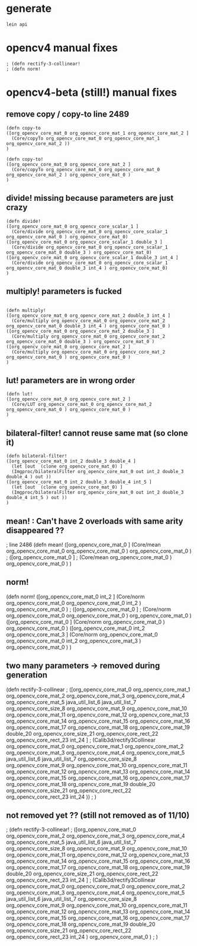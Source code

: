 
# generate

```
lein api
```

# opencv4 manual fixes

```
; (defn rectify-3-collinear!
; (defn norm!	
```

# opencv4-beta (still!) manual fixes

## remove copy / copy-to line 2489

```
(defn copy-to
([org_opencv_core_mat_0 org_opencv_core_mat_1 org_opencv_core_mat_2 ] 
  (Core/copyTo org_opencv_core_mat_0 org_opencv_core_mat_1 org_opencv_core_mat_2 ))
)

(defn copy-to!
([org_opencv_core_mat_0 org_opencv_core_mat_2 ] 
  (Core/copyTo org_opencv_core_mat_0 org_opencv_core_mat_0 org_opencv_core_mat_2 ) org_opencv_core_mat_0 )
)
```

## divide!  missing because parameters are just crazy

```
(defn divide!
([org_opencv_core_mat_0 org_opencv_core_scalar_1 ] 
  (Core/divide org_opencv_core_mat_0 org_opencv_core_scalar_1 org_opencv_core_mat_0 ) org_opencv_core_mat_0)
([org_opencv_core_mat_0 org_opencv_core_scalar_1 double_3 ] 
  (Core/divide org_opencv_core_mat_0 org_opencv_core_scalar_1 org_opencv_core_mat_0 double_3 ) org_opencv_core_mat_0)
([org_opencv_core_mat_0 org_opencv_core_scalar_1 double_3 int_4 ] 
  (Core/divide org_opencv_core_mat_0 org_opencv_core_scalar_1 org_opencv_core_mat_0 double_3 int_4 ) org_opencv_core_mat_0)
)
```

## multiply! parameters is fucked

```

(defn multiply!
([org_opencv_core_mat_0 org_opencv_core_mat_2 double_3 int_4 ] 
  (Core/multiply org_opencv_core_mat_0 org_opencv_core_mat_2 org_opencv_core_mat_0 double_3 int_4 ) org_opencv_core_mat_0 )
([org_opencv_core_mat_0 org_opencv_core_mat_2 double_3 ] 
  (Core/multiply org_opencv_core_mat_0 org_opencv_core_mat_2 org_opencv_core_mat_0 double_3 ) org_opencv_core_mat_0 )
([org_opencv_core_mat_0 org_opencv_core_mat_2 ] 
  (Core/multiply org_opencv_core_mat_0 org_opencv_core_mat_2 org_opencv_core_mat_0 ) org_opencv_core_mat_0 )
)
```

## lut! parameters are in wrong order

```
(defn lut!
([org_opencv_core_mat_0 org_opencv_core_mat_2 ] 
  (Core/LUT org_opencv_core_mat_0 org_opencv_core_mat_2 org_opencv_core_mat_0 ) org_opencv_core_mat_0 )
)
```

## bilateral-filter! cannot reuse same mat (so clone it)

```
(defn bilateral-filter!
([org_opencv_core_mat_0 int_2 double_3 double_4 ] 
  (let [out  (clone org_opencv_core_mat_0) ] 
  (Imgproc/bilateralFilter org_opencv_core_mat_0 out int_2 double_3 double_4 ) out ))
([org_opencv_core_mat_0 int_2 double_3 double_4 int_5 ] 
  (let [out  (clone org_opencv_core_mat_0) ] 
  (Imgproc/bilateralFilter org_opencv_core_mat_0 out int_2 double_3 double_4 int_5 ) out ))
)
```

## mean! : Can't have 2 overloads with same arity disappeared ??

; line 2486
(defn mean!
([org_opencv_core_mat_0 ]
  (Core/mean org_opencv_core_mat_0 org_opencv_core_mat_0 ) org_opencv_core_mat_0 )
; ([org_opencv_core_mat_0 ]
;   (Core/mean org_opencv_core_mat_0 ) org_opencv_core_mat_0 )
)

## norm! 

(defn norm!
([org_opencv_core_mat_0 int_2 ] 
  (Core/norm org_opencv_core_mat_0 org_opencv_core_mat_0 int_2 ) org_opencv_core_mat_0 )
; ([org_opencv_core_mat_0 ] 
;   (Core/norm org_opencv_core_mat_0 org_opencv_core_mat_0 ) org_opencv_core_mat_0 )
([org_opencv_core_mat_0 ] 
  (Core/norm org_opencv_core_mat_0 ) org_opencv_core_mat_0 )
([org_opencv_core_mat_0 int_2 org_opencv_core_mat_3 ] 
  (Core/norm org_opencv_core_mat_0 org_opencv_core_mat_0 int_2 org_opencv_core_mat_3 ) org_opencv_core_mat_0 )
)

## two many parameters -> removed during generation
(defn rectify-3-collinear
; ([org_opencv_core_mat_0 org_opencv_core_mat_1 org_opencv_core_mat_2 org_opencv_core_mat_3 org_opencv_core_mat_4 org_opencv_core_mat_5 java_util_list_6 java_util_list_7 org_opencv_core_size_8 org_opencv_core_mat_9 org_opencv_core_mat_10 org_opencv_core_mat_11 org_opencv_core_mat_12 org_opencv_core_mat_13 org_opencv_core_mat_14 org_opencv_core_mat_15 org_opencv_core_mat_16 org_opencv_core_mat_17 org_opencv_core_mat_18 org_opencv_core_mat_19 double_20 org_opencv_core_size_21 org_opencv_core_rect_22 org_opencv_core_rect_23 int_24 ] 
;   (Calib3d/rectify3Collinear org_opencv_core_mat_0 org_opencv_core_mat_1 org_opencv_core_mat_2 org_opencv_core_mat_3 org_opencv_core_mat_4 org_opencv_core_mat_5 java_util_list_6 java_util_list_7 org_opencv_core_size_8 org_opencv_core_mat_9 org_opencv_core_mat_10 org_opencv_core_mat_11 org_opencv_core_mat_12 org_opencv_core_mat_13 org_opencv_core_mat_14 org_opencv_core_mat_15 org_opencv_core_mat_16 org_opencv_core_mat_17 org_opencv_core_mat_18 org_opencv_core_mat_19 double_20 org_opencv_core_size_21 org_opencv_core_rect_22 org_opencv_core_rect_23 int_24 ))
; )

## not removed yet ?? (still not removed as of 11/10)

; (defn rectify-3-collinear!
; ([org_opencv_core_mat_0 org_opencv_core_mat_2 org_opencv_core_mat_3 org_opencv_core_mat_4 org_opencv_core_mat_5 java_util_list_6 java_util_list_7 org_opencv_core_size_8 org_opencv_core_mat_9 org_opencv_core_mat_10 org_opencv_core_mat_11 org_opencv_core_mat_12 org_opencv_core_mat_13 org_opencv_core_mat_14 org_opencv_core_mat_15 org_opencv_core_mat_16 org_opencv_core_mat_17 org_opencv_core_mat_18 org_opencv_core_mat_19 double_20 org_opencv_core_size_21 org_opencv_core_rect_22 org_opencv_core_rect_23 int_24 ] 
;   (Calib3d/rectify3Collinear org_opencv_core_mat_0 org_opencv_core_mat_0 org_opencv_core_mat_2 org_opencv_core_mat_3 org_opencv_core_mat_4 org_opencv_core_mat_5 java_util_list_6 java_util_list_7 org_opencv_core_size_8 org_opencv_core_mat_9 org_opencv_core_mat_10 org_opencv_core_mat_11 org_opencv_core_mat_12 org_opencv_core_mat_13 org_opencv_core_mat_14 org_opencv_core_mat_15 org_opencv_core_mat_16 org_opencv_core_mat_17 org_opencv_core_mat_18 org_opencv_core_mat_19 double_20 org_opencv_core_size_21 org_opencv_core_rect_22 org_opencv_core_rect_23 int_24 ) org_opencv_core_mat_0 )
; )
